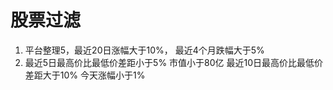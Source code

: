 # 股票过滤

1. 平台整理5，最近20日涨幅大于10%， 最近4个月跌幅大于5%
2. 最近5日最高价比最低价差距小于5% 市值小于80亿 最近10日最高价比最低价差距大于10% 今天涨幅小于1%
